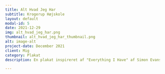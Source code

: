 ```yaml
---
title: Alt Hvad Jeg Har
subtitle: Krogerup Højskole
layout: default
modal-id: 5
date: 2021-12-29
img: alt_hvad_jeg_har.png
thumbnail: alt_hvad_jeg_har_thumbnail.png
alt: image-alt
project-date: December 2021
client: Mig
category: Plakat
description: En plakat inspireret af "Everything I Have" af Simon Evans, hvor jeg fotograferede hver en dims og stykke ejendel jeg havde med op på højskolen. Plakaten blev solgt på en auktion for 600kr, den var trykt på et stort stykke stof. 

---
```

